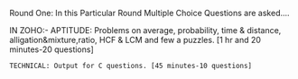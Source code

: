 Round One:
  In this Particular Round Multiple Choice Questions are asked....
  
  IN ZOHO:-
    APTITUDE: Problems on average, probability, time & distance, alligation&mixture,ratio, HCF & LCM and few a puzzles. [1 hr and 20 minutes-20 questions]
    
    TECHNICAL: Output for C questions. [45 minutes-10 questions]

